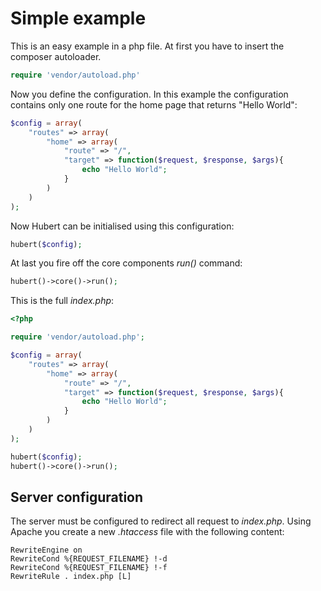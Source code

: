 # Simple example

This is an easy example in a php file. At first you have to insert the composer autoloader.
```php
require 'vendor/autoload.php'
```

Now you define the configuration. In this example the configuration contains only one route for the home page that returns "Hello World":
```php
$config = array(
    "routes" => array(
        "home" => array(
            "route" => "/", 
            "target" => function($request, $response, $args){
                echo "Hello World";
            }
        )
    )
);
```

Now Hubert can be initialised using this configuration:
```php
hubert($config);
```

At last you fire off the core components _run()_ command:
```php
hubert()->core()->run();
```


This is the full _index.php_:
```php
<?php

require 'vendor/autoload.php';

$config = array(
    "routes" => array(
        "home" => array(
            "route" => "/", 
            "target" => function($request, $response, $args){
                echo "Hello World";
            }
        )
    )
);

hubert($config);
hubert()->core()->run();
```

## Server configuration

The server must be configured to redirect all request to _index.php_. Using Apache you create a new _.htaccess_ file with the following content:
```rouge
RewriteEngine on
RewriteCond %{REQUEST_FILENAME} !-d
RewriteCond %{REQUEST_FILENAME} !-f
RewriteRule . index.php [L]
```